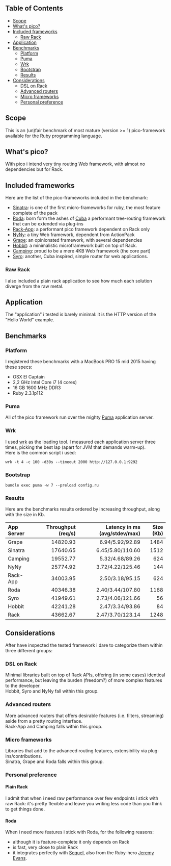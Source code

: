 ## Table of Contents

* [Scope](#scope)
* [What's pico?](#what-s-pico)
* [Included frameworks](#included-frameworks)
  * [Raw Rack](#raw-rack)
* [Application](#application)
* [Benchmarks](#benchmarks)
  * [Platform](#platform)
  * [Puma](#puma)
  * [Wrk](#wrk)
  * [Bootstrap](#bootstrap)
  * [Results](#results)
* [Considerations](#considerations)
  * [DSL on Rack](#dsl-on-rack)
  * [Advanced routers](#advanced-routers)
  * [Micro frameworks](#micro-frameworks)
  * [Personal preference](#personal-preference)

## Scope
This is an (un)fair benchmark of most mature (version >= 1) pico-framework available for the Ruby programming language.

## What's pico?
With pico i intend very tiny routing Web framework, with almost no dependencies but for Rack.  

## Included frameworks
Here are the list of the pico-frameworks included in the benchmark:
* [Sinatra](http://www.sinatrarb.com/): is one of the first micro-frameworks for ruby, the most feature complete of the pack
* [Roda](http://roda.jeremyevans.net/): born form the ashes of [Cuba](http://cuba.is/) a performant tree-routing framework that can be extended via plug-ins 
* [Rack-App](http://www.rack-app.com/): a performant pico framework dependent on Rack only
* [NyNy](http://alisnic.github.io/nyny/): a tiny Web framework, dependent from ActionPack
* [Grape](https://github.com/ruby-grape/grape): an opinionated framework, with several dependencies
* [Hobbit](https://github.com/patriciomacadden/hobbit): a minimalistic microframework built on top of Rack.
* [Camping](https://github.com/camping/camping): proud to be a mere 4KB Web framework (the core part)
* [Syro](http://soveran.github.io/syro/): another, Cuba inspired, simple router for web applications.

### Raw Rack
I also included a plain rack application to see how much each solution diverge from the raw metal.

## Application
The "application" i tested is barely minimal: it is the HTTP version of the "Hello World" example.

## Benchmarks

### Platform
I registered these benchmarks with a MacBook PRO 15 mid 2015 having these specs:
* OSX El Captain
* 2,2 GHz Intel Core i7 (4 cores)
* 16 GB 1600 MHz DDR3
* Ruby 2.3.1p112

### Puma
All of the pico framework run over the mighty [Puma](http://puma.io/) application server.

### Wrk
I used [wrk](https://github.com/wg/wrk) as the loading tool.
I measured each application server three times, picking the best lap (apart for JVM that demands warm-up).  
Here is the common script i used:

```
wrk -t 4 -c 100 -d30s --timeout 2000 http://127.0.0.1:9292
```

### Bootstrap
```
bundle exec puma -w 7 --preload config.ru
```

### Results
Here are the benchmarks results ordered by increasing throughput, along with the size in Kb.

| App Server   | Throughput (req/s) | Latency in ms (avg/stdev/max) | Size (Kb) |
| :------------| -----------------: | ----------------------------: | --------: |
| Grape        |          14820.93  |              6.94/5.92/92.89  |     1484  |
| Sinatra      |          17640.65  |             6.45/5.80/110.60  |     1512  |
| Camping      |          19552.77  |              5.32/4.68/89.26  |      624  |
| NyNy         |          25774.92  |             3.72/4.22/125.46  |      144  |
| Rack-App     |          34003.95  |              2.50/3.18/95.15  |      624  |
| Roda         |          40346.38  |             2.40/3.44/107.80  |     1168  |
| Syro         |          41949.61  |             2.73/4.06/121.66  |       56  |
| Hobbit       |          42241.28  |              2.47/3.34/93.86  |       84  |
| Rack         |          43662.67  |             2.47/3.70/123.14  |     1248  |

## Considerations
After have inspected the tested framework i dare to categorize them within three different groups:

### DSL on Rack
Minimal libraries built on top of Rack APIs, offering (in some cases) identical performance, but leaving the burden (freedom?) of more complex features to the developer.  
Hobbit, Syro and NyNy fall within this group.

### Advanced routers
More advanced routers that offers desirable features (i.e. filters, streaming) aside from a pretty routing interface.  
Rack-App and Camping falls within this group.

### Micro frameworks
Libraries that add to the advanced routing features, extensibility via plug-ins/contributions.  
Sinatra, Grape and Roda falls within this group.

### Personal preference

#### Plain Rack
I admit that when i need raw performance over few endpoints i stick with raw Rack: it's pretty flexible and leave you writing less code than you think to get things done.  

#### Roda
When i need more features i stick with Roda, for the following reasons: 
* although it is feature-complete it only depends on Rack
* is fast, very close to plain Rack
* it integrates perfectly with [Sequel](http://sequel.jeremyevans.net/), also from the Ruby-hero [Jeremy Evans](https://github.com/jeremyevans). 
